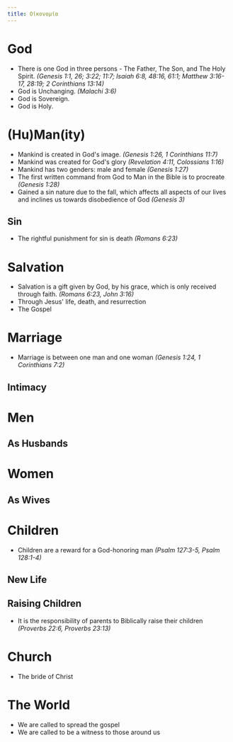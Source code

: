 ```yaml
---
title: Οἰκονομία
---
```


# God
- There is one God in three persons - The Father, The Son, and The Holy Spirit. *(Genesis 1:1, 26; 3:22; 11:7; Isaiah 6:8, 48:16, 61:1; Matthew 3:16-17, 28:19; 2 Corinthians 13:14)*
- God is Unchanging. *(Malachi 3:6)*
- God is Sovereign.
- God is Holy.

# (Hu)Man(ity)
- Mankind is created in God's image. *(Genesis 1:26, 1 Corinthians 11:7)*
- Mankind was created for God's glory *(Revelation 4:11, Colossians 1:16)*
- Mankind has two genders: male and female *(Genesis 1:27)*
- The first written command from God to Man in the Bible is to procreate *(Genesis 1:28)*
- Gained a sin nature due to the fall, which affects all aspects of our lives and inclines us towards disobedience of God *(Genesis 3)*
## Sin
- The rightful punishment for sin is death *(Romans 6:23)*

# Salvation
- Salvation is a gift given by God, by his grace, which is only received through faith. *(Romans 6:23, John 3:16)*
- Through Jesus' life, death, and resurrection
- The Gospel

# Marriage
- Marriage is between one man and one woman *(Genesis 1:24, 1 Corinthians 7:2)*
## Intimacy

# Men
## As Husbands

# Women
## As Wives


# Children
- Children are a reward for a God-honoring man *(Psalm 127:3-5, Psalm 128:1-4)*
## New Life
## Raising Children
- It is the responsibility of parents to Biblically raise their children *(Proverbs 22:6, Proverbs 23:13)*

# Church
- The bride of Christ

# The World
- We are called to spread the gospel
- We are called to be a witness to those around us
